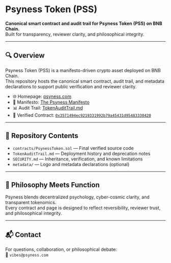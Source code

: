 # Psyness Token (PSS)

**Canonical smart contract and audit trail for Psyness Token (PSS) on BNB Chain.**  
Built for transparency, reviewer clarity, and philosophical integrity.

---


## 🔍 Overview

Psyness Token (PSS) is a manifesto-driven crypto asset deployed on BNB Chain.  
This repository hosts the canonical smart contract, audit trail, and metadata declarations to support public verification and reviewer clarity.

- 🌐 Homepage: [psyness.com](https://psyness.com)
- 📜 Manifesto: [The Psyness Manifesto](https://psyness.com/the-psyness-pss-manifesto-awakening-the-psyche-in-a-cyber-cosmic-age)
- 📊 Audit Trail: [TokenAuditTrail.md](https://github.com/ThePsyness/Psyness-Token/blob/main/TokenAuditTrail.md)
- 🔗 Verified Contract: [`0x3571494ec9219331992b79a45431d95483330420`](https://bscscan.com/token/0x3571494ec9219331992b79a45431d95483330420)


---

## 📁 Repository Contents

- `contracts/PsynessToken.sol` — Final verified source code
- `TokenAuditTrail.md` — Deployment history and deprecation notes
- `SECURITY.md` — Inheritance, verification, and known limitations
- `metadata/` — Logo and metadata declarations (optional)

---

## 🧠 Philosophy Meets Function

Psyness blends decentralized psychology, cyber-cosmic clarity, and transparent tokenomics.  
Every contract and page is designed to reflect reversibility, reviewer trust, and philosophical integrity.

---

## 📬 Contact

For questions, collaboration, or philosophical debate:  
📧 `vibes@psyness.com`

